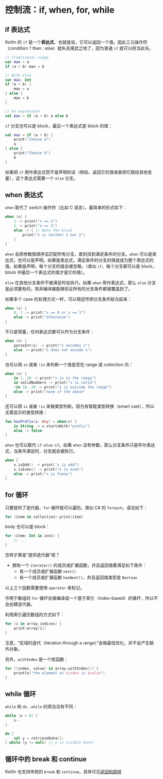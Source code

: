 # 控制流：if, when, for, while

## if 表达式
Kotlin 的 `if` 是一个**表达式**，也就是说，它可以返回一个值。因此三元操作符（condition ? then : else）就失去用武之地了，因为普通 `if` 就可以担当此任。

```kotlin
// Traditional usage
var max = a
if (a < b) max = b

// With else
var max: Int
if (a > b) {
    max = a
} else {
    max = b
}

// As expression
val max = if (a > b) a else b
```

`if` 分支也可以是 block，最后一个表达式是 block 的值：

```kotlin
val max = if (a > b) {
    print("Choose a")
    a
} else {
    print("Choose b")
    b
}
```

如果把 `if` 用作表达式而不是声明的话（例如，返回它的值或者把它赋给其他变量），这个表达式需要一个 `else` 分支。

## when 表达式
`when` 取代了 switch 操作符（比如 C 语言）。最简单的形式如下：

```kotlin
when (x) {
    1 -> print("x == 1")
    2 -> print("x == 2")
    else -> { // Note the block
        print("x is neither 1 nor 2")
    }
}
```

`when` 会把参数按顺序去匹配所有分支，直到找到满足条件的分支。`when` 可以是表达式，也可以是声明。如果是表达式，满足条件的分支的值就成为整个表达式的值。如果是声明，每个分支的值会被忽略。（类似 `if`，每个分支都可以是 block，block 中最后一个表达式的值才是它的值）。

`else` 在其他分支条件不被满足时会执行。如果 `when` 用作表达式，那么 `else` 分支是必须要有的，除非编译器能够验证所有的分支条件都被覆盖到了。

如果多个 case 的处理方式一样，可以用逗号把分支条件联合起来：

```kotlin
when (x) {
    0, 1 -> print("x == 0 or x == 1")
    else -> print("otherwise")
}
```

不只是常量，任何表达式都可以作为分支条件：

```kotlin
when (x) {
    parseInt(s) -> print("s encodes x")
    else -> print("s does not encode x")
}
```

也可以用 `in` 或者 `!in` 来判断一个值是否在 range 或 collection 内：

```kotlin
when (x) {
    in 1..10 -> print("x is in the range")
    in validNumbers -> print("x is valid")
    !in 10..20 -> print("x is outside the range")
    else -> print("none of the above"
}
```

还可以用 `is` 或者 `!is` 来做类型判断。因为有智能类型转换（smart cast），所以无需显示的类型转换：

```kotlin
fun hasPrefix(x: Any) = when(x) {
    is String -> x.startsWith("prefix")
    else -> false
}
```

`when` 也可以取代 `if-else-if`。如果 `when` 没有参数，那么分支条件只是布尔表达式，当条件满足时，分支就会被执行。

```kotlin
when {
    x.isOdd() -> print("x is odd")
    x.isEven() -> print("x is even")
    else -> print("x is funny")
}
```

## for 循环
只要提供了迭代器，`for` 循环就可以遍历。类似 C# 的 `foreach`。语法如下：

```kotlin
for (item in collection) print(item)
```

body 也可以是 block：

```kotlin
for (item: Int in ints) {
    // ...
}
```

怎样才算是“提供迭代器”呢？

* 拥有一个 `iterator()` 的成员或扩展函数，并且返回值要满足如下条件：
    * 有一个成员或扩展函数 `next()`
    * 有一个成员或扩展函数 `hasNext()`，并且返回值类型是 `Boolean`

以上三个函数需要使用 `operator` 来标记。

作用于数组的 `for` 循环会被编译成一个基于索引（index-based）的循环，所以不会创建迭代器。

利用索引遍历数组的方式如下：

```kotlin
for (i in array.indices) {
    print(array[i])
}
```

注意，“区域的迭代（iteration through a range）”会做最佳优化，并不会产生额外对象。

另外，`withIndex` 是一个库函数：

```kotlin
for ((index, value) in array.withIndex()) {
    println("the element at $index is $value")
}
```

## while 循环
`while` 和 `do..while` 的用法没有不同：

```kotlin
while (x > 0) {
    x--
}

do {
    val y = retrieveData();
} while (y != null) // y is visible here!
```

## 循环中的 break 和 continue
Kotlin 也支持传统的 `break` 和 `continue`。具体可见[返回和跳转](returns-and-jumps.md)
